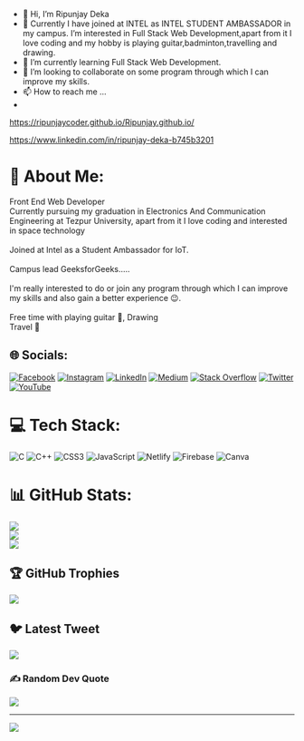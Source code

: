 - 👋 Hi, I’m Ripunjay Deka
- 👀 Currently I have joined at INTEL as INTEL STUDENT AMBASSADOR in my campus. I’m interested in Full Stack Web Development,apart from it I love coding and my hobby is playing guitar,badminton,travelling and drawing.
- 🌱 I’m currently learning Full Stack Web Development.
- 💞️ I’m looking to collaborate on some program through which I can improve my skills.
- 📫 How to reach me ...
- 
https://ripunjaycoder.github.io/Ripunjay.github.io/


https://www.linkedin.com/in/ripunjay-deka-b745b3201




<!---
Ripunjaycoder/Ripunjaycoder is a ✨ special ✨ repository because its `README.md` (this file) appears on your GitHub profile.
You can click the Preview link to take a look at your changes.
--->

# 💫 About Me:
Front End Web Developer<br>Currently pursuing my graduation in Electronics And Communication Engineering at Tezpur University, apart from it I love coding and interested in space technology<br><br>Joined at Intel as a Student Ambassador for IoT.<br><br>Campus lead GeeksforGeeks.....<br> <br>I'm really interested to do or join any program through which I can improve my skills and also gain a better experience 😉.<br><br>Free time with playing guitar 🎸, Drawing <br>Travel 🧳


## 🌐 Socials:
[![Facebook](https://img.shields.io/badge/Facebook-%231877F2.svg?logo=Facebook&logoColor=white)](https://facebook.com/https://www.facebook.com/ripunjay.ripunjay.14) [![Instagram](https://img.shields.io/badge/Instagram-%23E4405F.svg?logo=Instagram&logoColor=white)](https://instagram.com/https://www.instagram.com/ripunjay_deka2025/) [![LinkedIn](https://img.shields.io/badge/LinkedIn-%230077B5.svg?logo=linkedin&logoColor=white)](https://linkedin.com/in/https://www.linkedin.com/in/ripunjay-deka-b745b3201) [![Medium](https://img.shields.io/badge/Medium-12100E?logo=medium&logoColor=white)](https://medium.com/@ripunjaydeka) [![Stack Overflow](https://img.shields.io/badge/-Stackoverflow-FE7A16?logo=stack-overflow&logoColor=white)](https://stackoverflow.com/users/https://stackoverflow.com/users/17187726/ripunjaycoder) [![Twitter](https://img.shields.io/badge/Twitter-%231DA1F2.svg?logo=Twitter&logoColor=white)](https://twitter.com/https://twitter.com/RipunjayDeka5?s=09) [![YouTube](https://img.shields.io/badge/YouTube-%23FF0000.svg?logo=YouTube&logoColor=white)](https://youtube.com/@https://youtube.com/channel/UC6iZLpcEldqLOEPdbngu9xQ) 

# 💻 Tech Stack:
![C](https://img.shields.io/badge/c-%2300599C.svg?style=for-the-badge&logo=c&logoColor=white) ![C++](https://img.shields.io/badge/c++-%2300599C.svg?style=for-the-badge&logo=c%2B%2B&logoColor=white) ![CSS3](https://img.shields.io/badge/css3-%231572B6.svg?style=for-the-badge&logo=css3&logoColor=white) ![JavaScript](https://img.shields.io/badge/javascript-%23323330.svg?style=for-the-badge&logo=javascript&logoColor=%23F7DF1E) ![Netlify](https://img.shields.io/badge/netlify-%23000000.svg?style=for-the-badge&logo=netlify&logoColor=#00C7B7) ![Firebase](https://img.shields.io/badge/firebase-%23039BE5.svg?style=for-the-badge&logo=firebase) ![Canva](https://img.shields.io/badge/Canva-%2300C4CC.svg?style=for-the-badge&logo=Canva&logoColor=white)
# 📊 GitHub Stats:
![](https://github-readme-stats.vercel.app/api?username=Ripunjaycoder&theme=dark&hide_border=false&include_all_commits=true&count_private=true)<br/>
![](https://github-readme-streak-stats.herokuapp.com/?user=Ripunjaycoder&theme=dark&hide_border=false)<br/>
![](https://github-readme-stats.vercel.app/api/top-langs/?username=Ripunjaycoder&theme=dark&hide_border=false&include_all_commits=true&count_private=true&layout=compact)

## 🏆 GitHub Trophies
![](https://github-profile-trophy.vercel.app/?username=Ripunjaycoder&theme=radical&no-frame=false&no-bg=true&margin-w=4)

## 🐦 Latest Tweet
[![](https://gtce.itsvg.in/api?username=https://twitter.com/RipunjayDeka5?s=09)](https://github.com/VishwaGauravIn/github-twitter-card-embed)

### ✍️ Random Dev Quote
![](https://quotes-github-readme.vercel.app/api?type=horizontal&theme=radical)

---
[![](https://visitcount.itsvg.in/api?id=Ripunjaycoder&icon=0&color=0)](https://visitcount.itsvg.in)

<!-- Proudly created with GPRM ( https://gprm.itsvg.in ) -->
